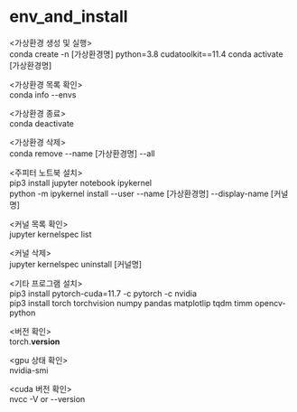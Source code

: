 # env_and_install

<가상환경 생성 및 실행> </br>
conda create -n [가상환경명] python=3.8 cudatoolkit==11.4
conda activate [가상환경명]

<가상환경 목록 확인> </br>
conda info --envs

<가상환경 종료> </br>
conda deactivate

<가상환경 삭제> </br>
conda remove --name [가상환경명] --all

<주피터 노트북 설치> </br>
pip3 install jupyter notebook ipykernel </br>
python -m ipykernel install --user --name [가상환경명] --display-name [커널명]

<커널 목록 확인> </br>
jupyter kernelspec list

<커널 삭제> </br>
jupyter kernelspec uninstall [커널명]

<기타 프로그램 설치> </br>
pip3 install pytorch-cuda=11.7 -c pytorch -c nvidia </br>
pip3 install torch torchvision numpy pandas matplotlip tqdm timm opencv-python

<버전 확인> </br>
torch.__version__

<gpu 상태 확인> </br>
nvidia-smi

<cuda 버전 확인> </br>
nvcc -V  or --version
